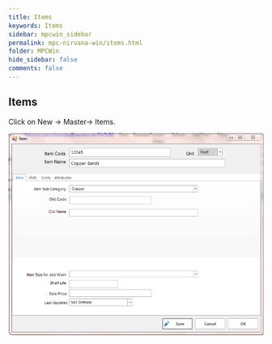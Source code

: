```yaml
---
title: Items
keywords: Items
sidebar: mpcwin_sidebar
permalink: mpc-nirvana-win/items.html
folder: MPCWin
hide_sidebar: false
comments: false
---
```


## Items

 Click on New -> Master-> Items.

![](/images/item.png)
